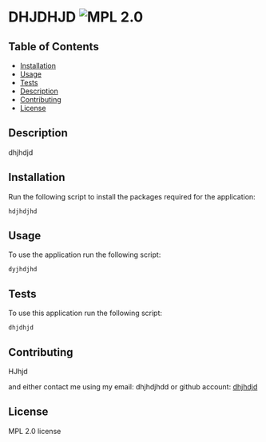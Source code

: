 
# DHJDHJD ![MPL 2.0](https://img.shields.io/static/v1?label=MPL%202.0&message=License&color=blueviolet)
  

## Table of Contents
- [Installation](#installation)
- [Usage](#usage)
- [Tests](#tests)
- [Description](#description)
- [Contributing](#contributing)
- [License](#license)
    
## Description
dhjhdjd

## Installation
    
Run the following script to install the packages required for the application:
    
```
hdjhdjhd
```

## Usage
    
To use the application run the following script:
    
```
dyjhdjhd
```
   
## Tests
    
To use this application run the following script:
    
```
dhjdhjd
```
    
## Contributing

HJhjd

and either contact me using my email: dhjhdjhdd or github account: <a href="https://github.com/dhjhdjd">dhjhdjd</a>
    
## License

MPL 2.0 license